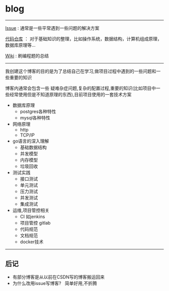 # blog
---
[Issue](https://github.com/WisperDin/blog/issues) : 通常是一些平常遇到一些问题的解决方案

[代码仓库](https://github.com/WisperDin/blog) ： 对于基础知识的整理，比如操作系统，数据结构，计算机组成原理，数据库原理等...

[Wiki](https://github.com/WisperDin/blog/wiki) : 刷编程题的总结 

---

我创建这个博客的目的是为了总结自己在学习,做项目过程中遇到的一些问题和一些重要的知识

博客内通常会包含一些 疑难杂症问题,复杂的配置过程,重要的知识(比如项目中一些经常使用但是不知道原理的东西),目前项目使用的一套技术方案


- 数据库原理
  - postgres各种特性
  - mysql各种特性
- 网络原理
  - http 
  - TCP/IP
- go语言的深入理解
  - 基础数据结构
  - 并发模型
  - 内存模型
  - 垃圾回收
- 测试实践
  - 接口测试
  - 单元测试
  - 压力测试
  - 并发测试
  - 集成测试
- 运维,项目管控相关
  - CI  如jenkins
  - 项目管控 gitlab
  - 代码规范
  - 文档规范
  - docker技术


---
## 后记
- 有部分博客是从以前在CSDN写的博客搬运回来
- 为什么改用issue写博客?  
简单好用,不折腾

